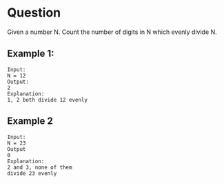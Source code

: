 # Question

Given a number N. Count the number of digits in N which evenly divide N.

## Example 1:

```
Input:
N = 12
Output:
2
Explanation:
1, 2 both divide 12 evenly
```
## Example 2

```
Input:
N = 23
Output
0
Explanation:
2 and 3, none of them
divide 23 evenly
```


